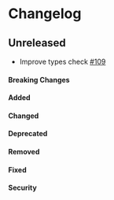 # Changelog

## Unreleased

- Improve types check [#109](https://github.com/liteflow-labs/liteflow-js/pull/109)

#### Breaking Changes

#### Added

#### Changed

#### Deprecated

#### Removed

#### Fixed

#### Security
